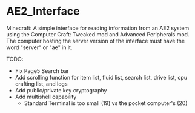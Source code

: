 # AE2_Interface
Minecraft: A simple interface for reading information from an AE2 system using the Computer Craft: Tweaked mod and Advanced Peripherals mod.
The computer hosting the server version of the interface must have the word "server" or "ae" in it.

TODO:
- Fix Page5 Search bar
- Add scrolling function for item list, fluid list, search list, drive list, cpu crafting list, and logs
- Add public/private key cryptography
- Add multishell capability
	- Standard Terminal is too small (19) vs the pocket computer's (20)